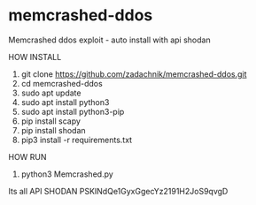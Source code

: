 # memcrashed-ddos
Memcrashed ddos exploit - auto install with api shodan

HOW INSTALL
 1. git clone https://github.com/zadachnik/memcrashed-ddos.git
 2. cd memcrashed-ddos
 3. sudo apt update
 4. sudo apt install python3
 5. sudo apt install python3-pip
 6. pip install scapy
 7. pip install shodan
 8. pip3 install -r requirements.txt

HOW RUN 
 1. python3 Memcrashed.py
 
Its all
API  SHODAN  PSKINdQe1GyxGgecYz2191H2JoS9qvgD

